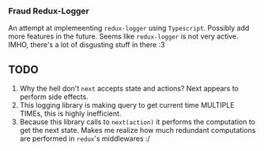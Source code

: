 ### Fraud Redux-Logger

An attempt at implemeenting `redux-logger` using `Typescript`.
Possibly add more features in the future.
Seems like `redux-logger` is not very active.
IMHO, there's a lot of disgusting stuff in there :3

## TODO

1.  Why the hell don't `next` accepts state and actions? Next appears to perform side effects.
2.  This logging library is making query to get current time MULTIPLE TIMEs, this is highly inefficient.
3.  Because this library calls to `next(action)` it performs the computation to get the next state.
    Makes me realize how much redundant computations are performed in `redux`'s middlewares :/
